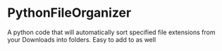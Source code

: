 # PythonFileOrganizer
A python code that will automatically sort specified file extensions from your Downloads into folders.
Easy to add to as well
